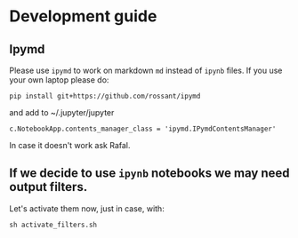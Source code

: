 # Development guide


## Ipymd
Please use ``ipymd`` to work on markdown ``md`` instead of ``ipynb`` files.
If you use your own laptop please do:
```
pip install git+https://github.com/rossant/ipymd
```
and add to ~/.jupyter/jupyter
```
c.NotebookApp.contents_manager_class = 'ipymd.IPymdContentsManager'
```

In case it doesn't work ask Rafal.


## If we decide to use ``ipynb`` notebooks we may need output filters.
Let's activate them now, just in case, with:
```
sh activate_filters.sh
```
